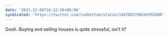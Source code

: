 ```yaml
---
date: '2021-12-06T16:12:56+00:00'
syndicated: 'https://twitter.com/roobottom/status/1467887290160762888'
---
```

Gosh. Buying and selling houses is quite stressful, isn’t it?
